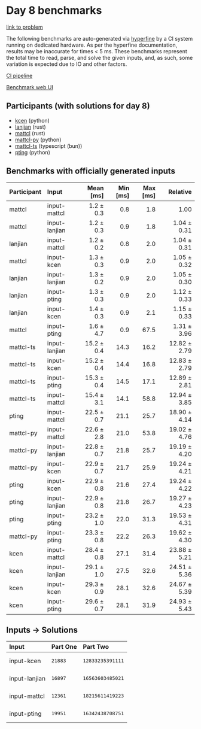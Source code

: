 # Day 8 benchmarks

[link to problem](https://adventofcode.com/2023/day/8)

The following benchmarks are auto-generated via
[hyperfine](https://github.com/sharkdp/hyperfine) by a CI system running on
dedicated hardware. As per the hyperfine documentation, results may be
inaccurate for times < 5 ms. These benchmarks represent the total time to read,
parse, and solve the given inputs, and, as such, some variation is expected due
to IO and other factors.

[CI pipeline](http://ci.papercode.net:8080/teams/main/pipelines/aoc2023)

[Benchmark web UI](https://aoc.ancalagon.black)


## Participants (with solutions for day 8)

- [kcen](https://github.com/kcen/aoc2023) (python)
- [lanjian](https://github.com/lanjian/aoc-2023) (rust)
- [mattcl](https://github.com/mattcl/aoc2023) (rust)
- [mattcl-py](https://github.com/mattcl/aoc2023-py) (python)
- [mattcl-ts](https://github.com/mattcl/aoc2023-js) (typescript (bun))
- [pting](https://github.com/pting/aoc2023) (python)


## Benchmarks with officially generated inputs

| Participant | Input | Mean [ms] | Min [ms] | Max [ms] | Relative |
|:---|:---|---:|---:|---:|---:|
| mattcl | input-mattcl | 1.2 ± 0.3 | 0.8 | 1.8 | 1.00 |
| mattcl | input-lanjian | 1.2 ± 0.3 | 0.9 | 1.8 | 1.04 ± 0.31 |
| lanjian | input-mattcl | 1.2 ± 0.2 | 0.8 | 2.0 | 1.04 ± 0.31 |
| mattcl | input-kcen | 1.3 ± 0.3 | 0.9 | 2.0 | 1.05 ± 0.32 |
| lanjian | input-lanjian | 1.3 ± 0.2 | 0.9 | 2.0 | 1.05 ± 0.30 |
| lanjian | input-pting | 1.3 ± 0.3 | 0.9 | 2.0 | 1.12 ± 0.33 |
| lanjian | input-kcen | 1.4 ± 0.3 | 0.9 | 2.1 | 1.15 ± 0.33 |
| mattcl | input-pting | 1.6 ± 4.7 | 0.9 | 67.5 | 1.31 ± 3.96 |
| mattcl-ts | input-lanjian | 15.2 ± 0.4 | 14.3 | 16.2 | 12.82 ± 2.79 |
| mattcl-ts | input-kcen | 15.2 ± 0.4 | 14.4 | 16.8 | 12.83 ± 2.79 |
| mattcl-ts | input-pting | 15.3 ± 0.4 | 14.5 | 17.1 | 12.89 ± 2.81 |
| mattcl-ts | input-mattcl | 15.4 ± 3.1 | 14.1 | 58.8 | 12.94 ± 3.85 |
| pting | input-mattcl | 22.5 ± 0.7 | 21.1 | 25.7 | 18.90 ± 4.14 |
| mattcl-py | input-mattcl | 22.6 ± 2.8 | 21.0 | 53.8 | 19.02 ± 4.76 |
| mattcl-py | input-lanjian | 22.8 ± 0.7 | 21.8 | 25.7 | 19.19 ± 4.20 |
| mattcl-py | input-kcen | 22.9 ± 0.7 | 21.7 | 25.9 | 19.24 ± 4.21 |
| pting | input-kcen | 22.9 ± 0.8 | 21.6 | 27.4 | 19.24 ± 4.22 |
| pting | input-lanjian | 22.9 ± 0.8 | 21.8 | 26.7 | 19.27 ± 4.23 |
| pting | input-pting | 23.2 ± 1.0 | 22.0 | 31.3 | 19.53 ± 4.31 |
| mattcl-py | input-pting | 23.3 ± 0.8 | 22.2 | 26.3 | 19.62 ± 4.30 |
| kcen | input-mattcl | 28.4 ± 0.8 | 27.1 | 31.4 | 23.88 ± 5.21 |
| kcen | input-lanjian | 29.1 ± 1.0 | 27.5 | 32.6 | 24.51 ± 5.36 |
| kcen | input-kcen | 29.3 ± 0.9 | 28.1 | 32.6 | 24.67 ± 5.39 |
| kcen | input-pting | 29.6 ± 0.7 | 28.1 | 31.9 | 24.93 ± 5.43 |


## Inputs -> Solutions

| Input | Part One | Part Two |
|:---|:---|:---|
|input-kcen|<pre>21883</pre>|<pre>12833235391111</pre>|
|input-lanjian|<pre>16897</pre>|<pre>16563603485021</pre>|
|input-mattcl|<pre>12361</pre>|<pre>18215611419223</pre>|
|input-pting|<pre>19951</pre>|<pre>16342438708751</pre>|